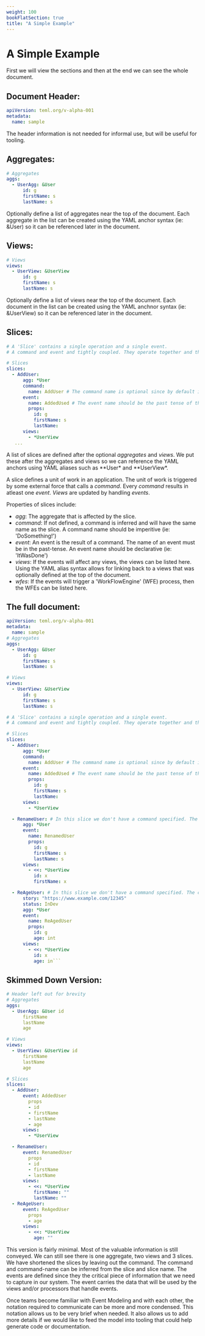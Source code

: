```yaml
---
weight: 100
bookFlatSection: true
title: "A Simple Example"
---
```


# A Simple Example

First we will view the sections and then at the end we can see the whole document.

## Document Header:

```yaml
apiVersion: teml.org/v-alpha-001
metadata:
  name: sample
```

The header information is not needed for informal use, but will be useful for tooling.

## Aggregates:

```yaml
# Aggregates
aggs:
  - UserAgg: &User
      id: g
      firstName: s
      lastName: s
```

Optionally define a list of aggregates near the top of the document. Each aggregate in the list can be created using the YAML anchor syntax (ie: &User) so it can be referenced later in the document.

## Views:

```yaml
# Views
views:
  - UserView: &UserView
      id: g
      firstName: s
      lastName: s
```

Optionally define a list of views near the top of the document. Each document in the list can be created using the YAML anchnor syntax (ie: &UserView) so it can be referenced later in the document.

## Slices:

```yaml
# A 'Slice' contains a single operation and a single event.
# A command and event and tightly coupled. They operate together and the event will never exist without the command. The command will never exist in a slice without the event.

# Slices
slices:
  - AddUser:
      agg: *User
      command:
        name: AddUser # The command name is optional since by default it will match the name of the Slice
      event:
        name: AddedUsed # The event name should be the past tense of the command
        props:
          id: g
          firstName: s
          lastName:
      views:
        - *UserView
   ...

```

A list of slices are defined after the optional _aggregates_ and _views_. We put these after the aggregates and views so we can reference the YAML anchors using YAML aliases such as **User\* and **UserView\*.

A slice defines a unit of work in an application. The unit of work is triggered by some external force that calls a _command_. Every _command_ results in atleast one _event_. _Views_ are updated by handling _events_.

Properties of slices include:

- _agg_: <optional> The aggregate that is affected by the slice.
- _command_: <optional> If not defined, a command is inferred and will have the same name as the slice. A command name should be imperitive (ie: 'DoSomething!')
- _event_: <required> An event is the result of a command. The name of an event must be in the past-tense. An event name should be declarative (ie: 'ItWasDone')
- _views_: <optional> If the events will affect any views, the views can be listed here. Using the YAML alias syntax allows for linking back to a views that was optionally defined at the top of the document.
- _wfes_: <optional> If the events will trigger a 'WorkFlowEngine' (WFE) process, then the WFEs can be listed here.

## The full document:

````yaml
apiVersion: teml.org/v-alpha-001
metadata:
  name: sample
# Aggregates
aggs:
  - UserAgg: &User
      id: g
      firstName: s
      lastName: s

# Views
views:
  - UserView: &UserView
      id: g
      firstName: s
      lastName: s

# A 'Slice' contains a single operation and a single event.
# A command and event and tightly coupled. They operate together and the event will never exist without the command. The command will never exist in a slice without the event.

# Slices
slices:
  - AddUser:
      agg: *User
      command:
        name: AddUser # The command name is optional since by default it will match the name of the Slice
      event:
        name: AddedUsed # The event name should be the past tense of the command
        props:
          id: g
          firstName: s
          lastName:
      views:
        - *UserView

  - RenameUser: # In this slice we don't have a command specified. The command is inferred and will be named after the slice ('RenameUser' in this case)
      agg: *User
      event:
        name: RenamedUser
        props:
          id: g
          firstName: s
          lastName: s
      views:
        - <<: *UserView
          id: x
          firstName: x

  - ReAgeUser: # In this slice we don't have a command specified. The command is inferred and will be named after the slice ('RenameUser' in this case)
      story: "https://www.example.com/12345"
      status: InDev
      agg: *User
      event:
        name: ReAgedUser
        props:
          id: g
          age: int
      views:
        - <<: *UserView
          id: x
          age: in```
````

## Skimmed Down Version:

```yaml
# Header left out for brevity
# Aggregates
aggs:
  - UserAgg: &User id
      firstName
      lastName
      age

# Views
views:
  - UserView: &UserView id
      firstName
      lastName
      age

# Slices
slices:
  - AddUser:
      event: AddedUser
        props
        - id
        - firstName
        - lastName
        - age
      views:
        - *UserView

  - RenameUser:
      event: RenamedUser
        props
        - id
        - firstName
        - lastName
      views:
        - <<: *UserView
          firstName: ""
          lastName: ""
  - ReAgeUser:
      event: ReAgedUser
        props
        - age
      views:
        - <<: *UserView
          age: ""
```

This version is fairly minimal. Most of the valuable information is still conveyed. We can still see there is one aggregate, two views and 3 slices. We have shortened the slices by leaving out the command. The command and command-name can be inferred from the slice and slice name. The events are defined since they the critical piece of information that we need to capture in our system. The event carries the data that will be used by the views and/or processors that handle events.

Once teams become familiar with Event Modeling and with each other, the notation required to communicate can be more and more condensed. This notation allows us to be very brief when needed. It also allows us to add more details if we would like to feed the model into tooling that could help generate code or documentation.
